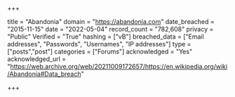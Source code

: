 +++

title = "Abandonia"
domain = "https://abandonia.com"
date_breached = "2015-11-15"
date = "2022-05-04"
record_count = "782,608"
privacy = "Public"
Verified = "True"
hashing = ["vB"]
breached_data = ["Email addresses", "Passwords", "Usernames", "IP addresses"]
type = ["posts","post"]
categories = ["Forums"]
acknowledged = "Yes"
acknowledged_url = "https://web.archive.org/web/20211009172657/https://en.wikipedia.org/wiki/Abandonia#Data_breach"

+++




